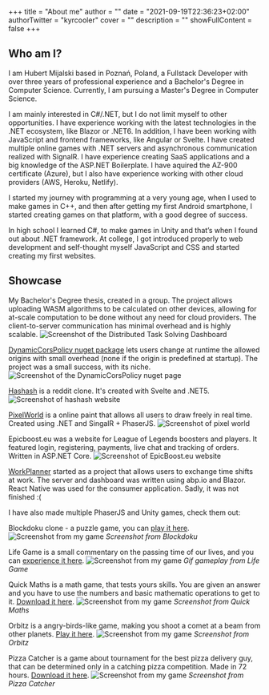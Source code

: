 +++
title = "About me"
author = ""
date = "2021-09-19T22:36:23+02:00"
authorTwitter = "kyrcooler"
cover = ""
description = ""
showFullContent = false
+++

## Who am I?

I am Hubert Mijalski based in Poznań, Poland, a Fullstack Developer with over three years of professional experience and a Bachelor's Degree in Computer Science. Currently, I am pursuing a Master's Degree in Computer Science.
 
I am mainly interested in C#/.NET, but I do not limit myself to other opportunities. I have experience working with the latest technologies in the .NET ecosystem, like Blazor or .NET6.
In addition, I have been working with JavaScript and frontend frameworks, like Angular or Svelte. I have created multiple online games with .NET servers and asynchronous communication realized with SignalR. I have experience creating SaaS applications and a big knowledge of the ASP.NET Boilerplate. I have aquired the AZ-900 certificate (Azure), but I also have experience working with other cloud providers (AWS, Heroku, Netlify).

I started my journey with programming at a very young age, when I used to make games in C++, and then after getting my first Android smartphone, I started creating games on that platform, with a good degree of success.	 

In high school I learned C#, to make games in Unity and that’s when I found out about .NET framework. At college, I got introduced properly to web development and self-thought myself JavaScript and CSS and started creating my first websites.

## Showcase

My Bachelor's Degree thesis, created in a group. The project allows uploading WASM algorithms to be calculated on other devices, allowing for at-scale computation to be done without any need for cloud providers. The client-to-server communication has minimal overhead and is highly scalable.
![Screenshot of the Distributed Task Solving Dashboard](https://i.imgur.com/z61yPFa.png)

[DynamicCorsPolicy nuget package](https://www.nuget.org/packages/Mijalski.DynamicCorsPolicy/) lets users change at runtime the allowed origins with small overhead (none if the origin is predefined at startup). The project was a small success, with its niche.
![Screenshot of the DynamicCorsPolicy nuget page](https://i.imgur.com/foFTLQX.png)

[Hashash](https://www.hashash.app/) is a reddit clone. It's created with Svelte and .NET5.
![Screenshot of hashash website](https://i.imgur.com/jPNkoJS.png)

[PixelWorld](https://www.pixels.hashash.app/) is a online paint that allows all users to draw freely in real time. Created using .NET and SingalR + PhaserJS.
![Screenshot of pixel world](https://i.imgur.com/AjxtiMB.png)

Epicboost.eu was a website for League of Legends boosters and players. It featured login, registering, payments, live chat and tracking of orders. Written in ASP.NET Core.
![Screenshot of EpicBoost.eu website](https://i.imgur.com/6xZxqgs.png)

[WorkPlanner](https://workplannerblazor.z6.web.core.windows.net/) started as a project that allows users to exchange time shifts at work. The server and dashboard was written using abp.io and Blazor. React Native was used for the consumer application. Sadly, it was not finished :(

I have also made multiple PhaserJS and Unity games, check them out:

Blockdoku clone - a puzzle game, you can [play it here](https://nifty-morse-a80eb5.netlify.app/).
![Screenshot from my game](https://user-images.githubusercontent.com/40124816/133094967-45f47a24-08df-4582-ae53-e5170ec08fb1.png)
_Screenshot from Blockdoku_

Life Game is a small commentary on the passing time of our lives, and you can [experience it here](https://www.kongregate.com/games/KYRV19/life-game).
![Screenshot from my game](https://i.imgur.com/sZRQjlg.png)
_Gif gameplay from Life Game_

Quick Maths is a math game, that tests yours skills. You are given an answer and you have to use the numbers and basic mathematic operations to get to it. [Download it here](https://play.google.com/store/apps/details?id=com.kyrv.speedmaths).
![Screenshot from my game](https://i.imgur.com/EQeibMC.png)
_Screenshot from Quick Maths_

Orbitz is a angry-birds-like game, making you shoot a comet at a beam from other planets. [Play it here](https://www.kongregate.com/games/KYRV19/orbitz).
![Screenshot from my game](https://i.imgur.com/fOCfSD3.jpg)
_Screenshot from Orbitz_

Pizza Catcher is a game about tournament for the best pizza delivery guy, that can be determined only in a catching pizza competition. Made in 72 hours. [Download it here](https://kyrv19.itch.io/pizza-catcher).
![Screenshot from my game](https://i.imgur.com/kQIpuo9.png)
_Screenshot from Pizza Catcher_

